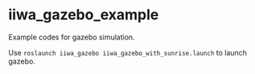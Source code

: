 # iiwa_gazebo_example

Example codes for gazebo simulation.  

Use ```roslaunch iiwa_gazebo iiwa_gazebo_with_sunrise.launch``` to launch gazebo.
